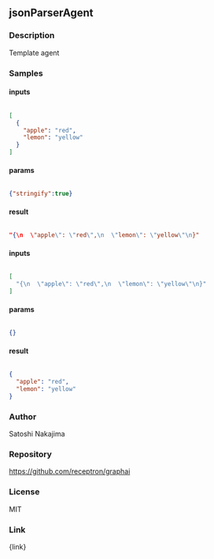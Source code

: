 ## jsonParserAgent

### Description

Template agent

### Samples

#### inputs

```json

[
  {
    "apple": "red",
    "lemon": "yellow"
  }
]

````

#### params

```json

{"stringify":true}

````

#### result

```json

"{\n  \"apple\": \"red\",\n  \"lemon\": \"yellow\"\n}"

````
#### inputs

```json

[
  "{\n  \"apple\": \"red\",\n  \"lemon\": \"yellow\"\n}"
]

````

#### params

```json

{}

````

#### result

```json

{
  "apple": "red",
  "lemon": "yellow"
}

````

### Author

Satoshi Nakajima

### Repository

https://github.com/receptron/graphai


### License

MIT


### Link

{link}